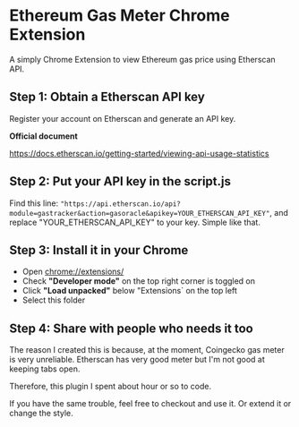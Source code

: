 # Ethereum Gas Meter Chrome Extension

A simply Chrome Extension to view Ethereum gas price using Etherscan API.


## Step 1: Obtain a Etherscan API key

Register your account on Etherscan and generate an API key.

**Official document**

https://docs.etherscan.io/getting-started/viewing-api-usage-statistics


## Step 2: Put your API key in the script.js

Find this line: ``"https://api.etherscan.io/api?module=gastracker&action=gasoracle&apikey=YOUR_ETHERSCAN_API_KEY"``, and replace "YOUR_ETHERSCAN_API_KEY" to your key. Simple like that.


## Step 3: Install it in your Chrome

- Open [chrome://extensions/](chrome://extensions/)
- Check **"Developer mode"** on the top right corner is toggled on
- Click **"Load unpacked"** below "Extensions` on the top left
- Select this folder


## Step 4: Share with people who needs it too

The reason I created this is because, at the moment, Coingecko gas meter is very unreliable. Etherscan has very good meter but I'm not good at keeping tabs open.

Therefore, this plugin I spent about hour or so to code. 

If you have the same trouble, feel free to checkout and use it. Or extend it or change the style.
